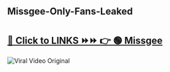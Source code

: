 
 ## Missgee-Only-Fans-Leaked

# <h2><a href="https://clipsfans.com/Missgee&ref=git">🔗 Click to LINKS ⏩⏩ 👉 🟢 Missgee </a></h2>

<a href="https://clipsfans.com/Missgee&ref=git" rel="nofollow" data-target="animated-image.originalLink"><img src="https://i.ibb.co.com/xMMVF88/686577567.gif" alt="Viral Video Original" style="max-width: 100%; display: inline-block;" data-target="animated-image.originalImage"></a>
